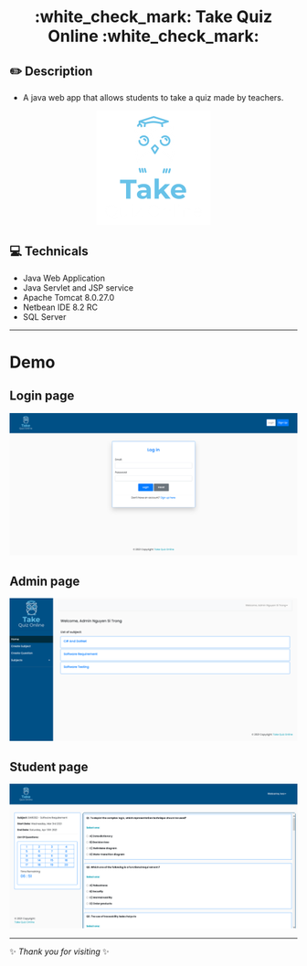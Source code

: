 <h1 align="center">:white_check_mark: Take Quiz Online :white_check_mark:</h1>

## :pencil2: Description 
- A java web app that allows students to take a quiz made by teachers.

<p align="center">
  <img  src="./readme_assets/Logo.png">
</p>

## :computer: Technicals
- Java Web Application
- Java Servlet and JSP service
- Apache Tomcat 8.0.27.0
- Netbean IDE 8.2 RC
- SQL Server

---

# Demo

## **Login page**
<p align="center">
  <img  src="./readme_assets/Login.png">
</p>

## **Admin page**
<p align="center">
  <img  src="./readme_assets/Admin.png">
</p>

## **Student page**
<p align="center">
  <img  src="./readme_assets/Student.png">
</p>

***

✨ *Thank you for visiting* ✨
